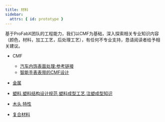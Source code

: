 ```yaml
---
title: 材料
sidebar:
  attrs: { id: prototype }
---
```




基于ProFabX团队的工程能力，我们以CMF为基础，深入探索相关专业知识内容（颜色，材料，加工工艺，后处理工艺），有任何不专业支持，恳请阅读者给予相关建议。
* CMF
  * [汽车内饰表面处理:参考链接](https://mp.weixin.qq.com/s/dqXE6IavC7vjrdHVbt-YiQ)
  * [智能手表表带的CMF设计](https://mp.weixin.qq.com/s/Q2aP6nakMSeGZUs8mUuYEw)


* [金属](https://mp.weixin.qq.com/s/GZnUj6VWYiowsfNFdLTdkQ)
* [塑料](https://mp.weixin.qq.com/s/6GAGR4if8UkOhWMaigMJKw),[塑料结构设计规范](https://mp.weixin.qq.com/s/nYmrSJ462iGhSkijIWYEug),[塑料成型工艺](https://mp.weixin.qq.com/s/kI53-KZJaWfrZQKhNgqW5A),[注塑成型知识](https://mp.weixin.qq.com/s/LerEn-c7WKf4tib7AE5JWw)
* [木头](https://mp.weixin.qq.com/s/-pZwV2L-Tv0PCPs5WLlB6g),[特性](https://mp.weixin.qq.com/s?__biz=MzA5MTkzMzI4Mw==&mid=2247486304&idx=1&sn=e95d4ea20b409d190f83d56ea4061253&chksm=9075946ca7021d7a541de476f16e72cc33f2719952d47ffb85be5c6242725d721e6679ed9b33&scene=21#wechat_redirect)
* [复合材料](https://mp.weixin.qq.com/s/HNxQlTGMw3UmFYbeco8_nw)
